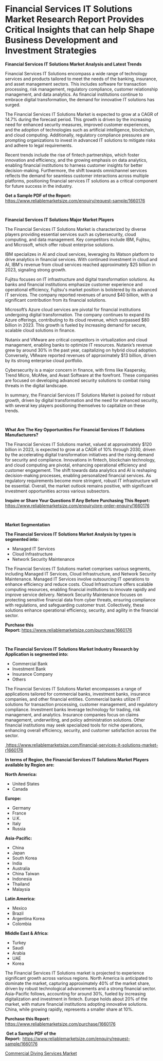 <p><h1>Financial Services IT Solutions Market Research Report Provides Critical Insights that can help Shape Business Development and Investment Strategies</h1></p><p><strong>Financial Services IT Solutions Market Analysis and Latest Trends</strong></p>
<p><p>Financial Services IT Solutions encompass a wide range of technology services and products tailored to meet the needs of the banking, insurance, and asset management sectors. This includes software for transaction processing, risk management, regulatory compliance, customer relationship management, and data analytics. As financial institutions continue to embrace digital transformation, the demand for innovative IT solutions has surged.</p><p>The Financial Services IT Solutions Market is expected to grow at a CAGR of 14.7% during the forecast period. This growth is driven by the increasing need for enhanced security measures, improved customer experiences, and the adoption of technologies such as artificial intelligence, blockchain, and cloud computing. Additionally, regulatory compliance pressures are prompting organizations to invest in advanced IT solutions to mitigate risks and adhere to legal requirements.</p><p>Recent trends include the rise of fintech partnerships, which foster innovation and efficiency, and the growing emphasis on data analytics, enabling financial institutions to harness customer insights for better decision-making. Furthermore, the shift towards omnichannel services reflects the demand for seamless customer interactions across multiple platforms, positioning financial services IT solutions as a critical component for future success in the industry.</p></p>
<p><strong>Get a Sample PDF of the Report:&nbsp;</strong> <a href="https://www.reliablemarketsize.com/enquiry/request-sample/1660176?utm_campaign=2996&utm_medium=2&utm_source=Github&utm_content=ia&utm_term=10032025&utm_id=financial-services-it-solutions">https://www.reliablemarketsize.com/enquiry/request-sample/1660176</a></p>
<p>&nbsp;</p>
<p><strong>Financial Services IT Solutions Major Market Players</strong></p>
<p><p>The Financial Services IT Solutions Market is characterized by diverse players providing essential services such as cybersecurity, cloud computing, and data management. Key competitors include IBM, Fujitsu, and Microsoft, which offer robust enterprise solutions. </p><p>IBM specializes in AI and cloud services, leveraging its Watson platform to drive analytics in financial services. With continued investment in cloud and AI, IBM's revenue from cloud services reached approximately $25 billion in 2023, signaling strong growth.</p><p>Fujitsu focuses on IT infrastructure and digital transformation solutions. As banks and financial institutions emphasize customer experience and operational efficiency, Fujitsu's market position is bolstered by its advanced IT services. The company reported revenues of around $40 billion, with a significant contribution from its financial solutions.</p><p>Microsoft’s Azure cloud services are pivotal for financial institutions undergoing digital transformation. The company continues to expand its Azure offerings, contributing to its cloud revenue, which surpassed $80 billion in 2023. This growth is fueled by increasing demand for secure, scalable cloud solutions in finance.</p><p>Nutanix and VMware are critical competitors in virtualization and cloud management, enabling banks to optimize IT resources. Nutanix’s revenue grew by around 30% in the past year, capitalizing on hybrid cloud adoption. Conversely, VMware reported revenues of approximately $13 billion, driven by its strong enterprise cloud portfolio.</p><p>Cybersecurity is a major concern in finance, with firms like Kaspersky, Trend Micro, McAfee, and Avast Software at the forefront. These companies are focused on developing advanced security solutions to combat rising threats in the digital landscape.</p><p>In summary, the Financial Services IT Solutions Market is poised for robust growth, driven by digital transformation and the need for enhanced security, with several key players positioning themselves to capitalize on these trends.</p></p>
<p>&nbsp;</p>
<p><strong>What Are The Key Opportunities For Financial Services IT Solutions Manufacturers?</strong></p>
<p><p>The Financial Services IT Solutions market, valued at approximately $120 billion in 2023, is expected to grow at a CAGR of 10% through 2030, driven by the accelerating digital transformation initiatives and the rising demand for security and compliance. Innovations in fintech, blockchain technology, and cloud computing are pivotal, enhancing operational efficiency and customer engagement. The shift towards data analytics and AI is reshaping decision-making processes, enabling personalized financial services. As regulatory requirements become more stringent, robust IT infrastructure will be essential. Overall, the market outlook remains positive, with significant investment opportunities across various subsectors.</p></p>
<p><strong>Inquire or Share Your Questions If Any Before Purchasing This Report:</strong> <a href="https://www.reliablemarketsize.com/enquiry/pre-order-enquiry/1660176?utm_campaign=2996&utm_medium=2&utm_source=Github&utm_content=ia&utm_term=10032025&utm_id=financial-services-it-solutions">https://www.reliablemarketsize.com/enquiry/pre-order-enquiry/1660176</a></p>
<p>&nbsp;</p>
<p><strong>Market Segmentation</strong></p>
<p><strong>The Financial Services IT Solutions Market Analysis by types is segmented into:</strong></p>
<p><ul><li>Managed IT Services</li><li>Cloud Infrastructure</li><li>Network Security Maintenance</li></ul></p>
<p><p>The Financial Services IT Solutions market comprises various segments, including Managed IT Services, Cloud Infrastructure, and Network Security Maintenance. Managed IT Services involve outsourcing IT operations to enhance efficiency and reduce costs. Cloud Infrastructure offers scalable computing resources, enabling financial institutions to innovate rapidly and improve service delivery. Network Security Maintenance focuses on protecting sensitive financial data from cyber threats, ensuring compliance with regulations, and safeguarding customer trust. Collectively, these solutions enhance operational efficiency, security, and agility in the financial sector.</p></p>
<p><strong>Purchase this Report:&nbsp;</strong><a href="https://www.reliablemarketsize.com/purchase/1660176?utm_campaign=2996&utm_medium=2&utm_source=Github&utm_content=ia&utm_term=10032025&utm_id=financial-services-it-solutions">https://www.reliablemarketsize.com/purchase/1660176</a></p>
<p>&nbsp;</p>
<p><strong>The Financial Services IT Solutions Market Industry Research by Application is segmented into:</strong></p>
<p><ul><li>Commercial Bank</li><li>Investment Bank</li><li>Insurance Company</li><li>Others</li></ul></p>
<p><p>The Financial Services IT Solutions Market encompasses a range of applications tailored for commercial banks, investment banks, insurance companies, and other financial entities. Commercial banks utilize IT solutions for transaction processing, customer management, and regulatory compliance. Investment banks leverage technology for trading, risk management, and analytics. Insurance companies focus on claims management, underwriting, and policy administration solutions. Other financial institutions may seek specialized tools for niche operations, enhancing overall efficiency, security, and customer satisfaction across the sector.</p></p>
<p><a href="https://www.reliablemarketsize.com/financial-services-it-solutions-market-r1660176?utm_campaign=2996&utm_medium=2&utm_source=Github&utm_content=ia&utm_term=10032025&utm_id=financial-services-it-solutions">&nbsp;https://www.reliablemarketsize.com/financial-services-it-solutions-market-r1660176</a></p>
<p><strong>In terms of Region, the Financial Services IT Solutions Market Players available by Region are:</strong></p>
<p>
    <p> <strong> North America: </strong>
        <ul>
            <li>United States</li>
            <li>Canada</li>
        </ul>
        </p> 
    <p> <strong> Europe: </strong>
        <ul>
            <li>Germany</li>
            <li>France</li>
            <li>U.K.</li>
            <li>Italy</li>
            <li>Russia</li>
        </ul>
        </p> 
    <p> <strong> Asia-Pacific: </strong>
        <ul>
            <li>China</li>
            <li>Japan</li>
            <li>South Korea</li>
            <li>India</li>
            <li>Australia</li>
            <li>China Taiwan</li>
            <li>Indonesia</li>
            <li>Thailand</li>
            <li>Malaysia</li>
        </ul>
        </p> 
    <p> <strong> Latin America: </strong>
        <ul>
            <li>Mexico</li>
            <li>Brazil</li>
            <li>Argentina Korea</li>
            <li>Colombia</li>
        </ul>
        </p> 
    <p> <strong> Middle East & Africa: </strong>
        <ul>
            <li>Turkey</li>
            <li>Saudi</li>
            <li>Arabia</li>
            <li>UAE</li>
            <li>Korea</li>
        </ul>
    </p>
    </p>
<p><p>The Financial Services IT Solutions market is projected to experience significant growth across various regions. North America is anticipated to dominate the market, capturing approximately 40% of the market share, driven by robust technological advancements and a strong financial sector. Asia-Pacific follows, accounting for around 30%, fueled by increasing digitalization and investment in fintech. Europe holds about 20% of the market, with mature financial institutions adopting innovative solutions. China, while growing rapidly, represents a smaller share at 10%.</p></p>
<p><strong>Purchase this Report: </strong><a href="https://www.reliablemarketsize.com/purchase/1660176?utm_campaign=2996&utm_medium=2&utm_source=Github&utm_content=ia&utm_term=10032025&utm_id=financial-services-it-solutions">https://www.reliablemarketsize.com/purchase/1660176</a></p>
<p>&nbsp;<strong>Get a Sample PDF of the Report:&nbsp;&nbsp;</strong><a href="https://www.reliablemarketsize.com/enquiry/request-sample/1660176?utm_campaign=2996&utm_medium=2&utm_source=Github&utm_content=ia&utm_term=10032025&utm_id=financial-services-it-solutions">https://www.reliablemarketsize.com/enquiry/request-sample/1660176</a></p>
<p><strong></strong></p>
<p><p><a href="https://github.com/ilonaenterline65/Market-Research-Report-List-1/blob/main/commercial-diving-services-market.md?utm_campaign=2996&utm_medium=2&utm_source=Github&utm_content=ia&utm_term=10032025&utm_id=financial-services-it-solutions">Commercial Diving Services Market</a></p></p>
